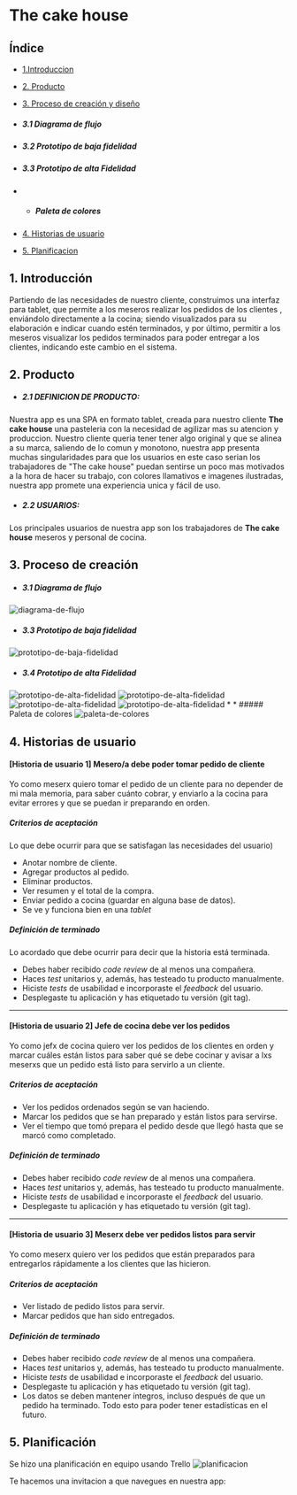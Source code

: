 # The cake house

  

## Índice

  
*  [1.Introduccion](#1-introduccion)

*  [2. Producto](#2-producto)

*  [3. Proceso de creación y diseño](#3-objetivos-de-aprendizaje)
*  ##### 3.1 Diagrama de flujo
* ##### 3.2 Prototipo de baja fidelidad
* ##### 3.3 Prototipo de alta Fidelidad
* * ##### Paleta de colores

*  [4. Historias de usuario](#5-criterios-de-aceptación-mínimos-del-proyecto)

*  [5. Planificacion](#6-pistas-tips-y-lecturas-complementarias)
  

## 1. Introducción

Partiendo de las necesidades de nuestro cliente, construimos una interfaz para tablet, que permite a los meseros realizar los pedidos de los clientes , enviándolo directamente a la cocina; siendo visualizados para su elaboración e indicar cuando estén terminados, y por último, permitir a los meseros visualizar los pedidos terminados para poder entregar a los clientes, indicando este cambio en el sistema.

  

## 2. Producto

*  ##### 2.1 DEFINICION DE PRODUCTO:
Nuestra app es una SPA en formato tablet, creada para nuestro cliente **The cake house** una pasteleria con la necesidad de agilizar mas su atencion y produccion.
Nuestro cliente queria tener tener algo original y que se alinea a su marca, saliendo de lo comun y monotono, nuestra app presenta muchas singularidades para que los usuarios en este caso serian los trabajadores de "The cake house" puedan sentirse un poco mas motivados a la hora de hacer su trabajo, con colores llamativos e imagenes ilustradas, nuestra app promete una experiencia unica y fácil de uso.

*  ##### 2.2 USUARIOS:

 Los principales usuarios de nuestra app son los trabajadores de **The cake house** meseros y personal de cocina.
  


## 3. Proceso de creación

*  ##### 3.1 Diagrama de flujo
![diagrama-de-flujo](http://imgfz.com/i/ybMlj1K.png)
* ##### 3.3 Prototipo de baja fidelidad
![prototipo-de-baja-fidelidad](http://imgfz.com/i/G9fIDT7.png)
* ##### 3.4 Prototipo de alta Fidelidad
![prototipo-de-alta-fidelidad](http://imgfz.com/i/07Gs5EH.png)
![prototipo-de-alta-fidelidad](http://imgfz.com/i/lmQTgU0.png)
![prototipo-de-alta-fidelidad](http://imgfz.com/i/NcFtwvf.png)
![prototipo-de-alta-fidelidad](http://imgfz.com/i/EfOIgty.png)
    * * ##### Paleta de colores
    ![paleta-de-colores](http://imgfz.com/i/9qc4Lj2.png)



## 4. Historias de usuario

#### [Historia de usuario 1] Mesero/a debe poder tomar pedido de cliente

Yo como meserx quiero tomar el pedido de un cliente para no depender de mi mala memoria, para saber cuánto cobrar, y enviarlo a la cocina para evitar errores y que se puedan ir preparando en orden.

##### Criterios de aceptación

Lo que debe ocurrir para que se satisfagan las necesidades del usuario)

-   Anotar nombre de cliente.
-   Agregar productos al pedido.
-   Eliminar productos.
-   Ver resumen y el total de la compra.
-   Enviar pedido a cocina (guardar en alguna base de datos).
-   Se ve y funciona bien en una _tablet_

##### Definición de terminado

Lo acordado que debe ocurrir para decir que la historia está terminada.

-   Debes haber recibido _code review_ de al menos una compañera.
-   Haces _test_ unitarios y, además, has testeado tu producto manualmente.
-   Hiciste _tests_ de usabilidad e incorporaste el _feedback_ del usuario.
-   Desplegaste tu aplicación y has etiquetado tu versión (git tag).

----------

#### [Historia de usuario 2] Jefe de cocina debe ver los pedidos

Yo como jefx de cocina quiero ver los pedidos de los clientes en orden y marcar cuáles están listos para saber qué se debe cocinar y avisar a lxs meserxs que un pedido está listo para servirlo a un cliente.

##### Criterios de aceptación

-   Ver los pedidos ordenados según se van haciendo.
-   Marcar los pedidos que se han preparado y están listos para servirse.
-   Ver el tiempo que tomó prepara el pedido desde que llegó hasta que se marcó como completado.

##### Definición de terminado

-   Debes haber recibido _code review_ de al menos una compañera.
-   Haces _test_ unitarios y, además, has testeado tu producto manualmente.
-   Hiciste _tests_ de usabilidad e incorporaste el _feedback_ del usuario.
-   Desplegaste tu aplicación y has etiquetado tu versión (git tag).

----------

#### [Historia de usuario 3] Meserx debe ver pedidos listos para servir

Yo como meserx quiero ver los pedidos que están preparados para entregarlos rápidamente a los clientes que las hicieron.

##### Criterios de aceptación

-   Ver listado de pedido listos para servir.
-   Marcar pedidos que han sido entregados.

##### Definición de terminado

-   Debes haber recibido _code review_ de al menos una compañera.
-   Haces _test_ unitarios y, además, has testeado tu producto manualmente.
-   Hiciste _tests_ de usabilidad e incorporaste el _feedback_ del usuario.
-   Desplegaste tu aplicación y has etiquetado tu versión (git tag).
-   Los datos se deben mantener íntegros, incluso después de que un pedido ha terminado. Todo esto para poder tener estadísticas en el futuro.
  

## 5. Planificación

Se hizo una planificación en equipo usando Trello
![planificacion](http://imgfz.com/i/z1cDmFn.png)

Te hacemos una invitacion a que navegues en nuestra app: 

